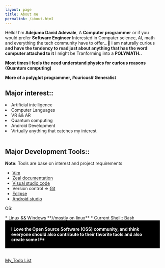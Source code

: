 ```yaml
---
layout: page
title: About me
permalink: /about.html
---
```


Hello! I'm **Adejumo David Adewale**, A **Computer programmer** or if you would prefer **Software Engineer**
Interested in Computer science, AI, math and everything the tech community have to offer...🎹️ i am naturally curious **and have the tendency to read just about anything that has the word computer attached to it**  I might be Tranforming into a **POLYMATH..** 

		
>
**Most times i feels the need understand physics for curious reasons (Quantum computing)**
>
**More of a polyglot programmer, #curious# Generalist**



## **Major interest**::<br>
<div>
	<li>Artificial intelligence</li>
	<li>Computer Languages</li>
	<li>VR && AR</li>
	<li>Quantum computing</li>
	<li>Android Development</li>	
	<li>Virtually anything that catches my interest</li>
</div><br>


## **Major Development Tools**:: <br>
<b>Note:</b> Tools are base on interest and project requirements

* [Vim](https://en.wikipedia.org/wiki/Vim_(text_editor))
* [Zeal documentation](https://github.com/zealdocs/zeal)
* [Visual studio code](https://github.com/microsoft/vscode)
* Version control => [Git](https://en.wikipedia.org/wiki/Git)
* [Eclipse](https://en.wikipedia.org/wiki/Eclipse_(software))
* [Android studio](https://developer.android.com/studio/index.html) 

<p>OS:</p>
* Linux && Windows **//mostly on linux**
* Current Shell:: Bash
<br>

<div style="background-color:black; color:white; padding:20px;">	
  <b>I Love the Open Source Software (OSS) community, and think everyone should also contribute to their favorite tools and also create some IF*</b>
</div><br>

[My_Todo List](/todo.html)
